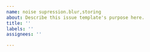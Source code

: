 ```yaml
---
name: noise supression.blur,storing
about: Describe this issue template's purpose here.
title: ''
labels: ''
assignees: ''

---
```



